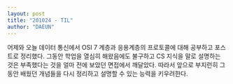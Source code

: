 ```yaml
---
layout: post
title: "201024 - TIL"
author: "DAEUN"
---
```


어제와 오늘 데이터 통신에서 OSI 7 계층과 응용계층의 프로토콜에 대해 공부하고 포스트로 정리했다. 그동안 학업을 열심히 해왔음에도 불구하고 CS 지식을 말로 설명하는 것은 부족했다는 것을 얼마 전에 보았던 면접에서 깨달았다. 따라서 앞으로 부지런히 그동안 배웠던 개념들을 다시 정리하고 설명할 수 있는 능력을 키우려한다.